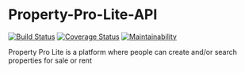 # Property-Pro-Lite-API
[![Build Status](https://travis-ci.org/Ayesiza/Property-Pro-Lite-API.svg?branch=develop)](https://travis-ci.org/Ayesiza/Property-Pro-Lite-API)
[![Coverage Status](https://coveralls.io/repos/github/Ayesiza/Property-Pro-Lite-API/badge.svg?branch=develop)](https://coveralls.io/github/Ayesiza/Property-Pro-Lite-API?branch=develop)
[![Maintainability](https://api.codeclimate.com/v1/badges/583cc10e88753aa2bfc1/maintainability)](https://codeclimate.com/github/Ayesiza/Property-Pro-Lite-API/maintainability)

Property Pro Lite is a platform where people can create and/or search properties for sale or rent
